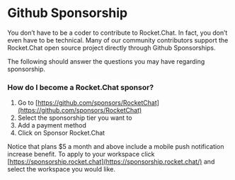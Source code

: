 # Github Sponsorship



You don’t have to be a coder to contribute to Rocket.Chat. In fact, you don’t even have to be technical. Many of our community contributors support the Rocket.Chat open source project directly through Github Sponsorships.  
  
The following should answer the questions you may have regarding sponsorship.

### How do I become a Rocket.Chat sponsor?

1. Go to [https://github.com/sponsors/RocketChat](https://github.com/sponsors/RocketChat)
2. Select the sponsorship tier you want to
3. Add a payment method
4. Click on Sponsor Rocket.Chat

Notice that plans $5 a month and above include a mobile push notification increase benefit. To apply to your workspace click [https://sponsorship.rocket.chat](https://sponsorship.rocket.chat/) and select the workspace you would like.

